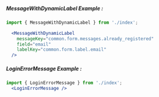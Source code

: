 ##### MessageWithDynamicLabel Example :
```jsx
import { MessageWithDynamicLabel } from './index';

  <MessageWithDynamicLabel
    messageKey="common.form.messages.already_registered"
    field="email"
    labelKey="common.form.label.email"
  />
```

##### LoginErrorMessage Example :
```jsx
import { LoginErrorMessage } from './index';
  <LoginErrorMessage />
```